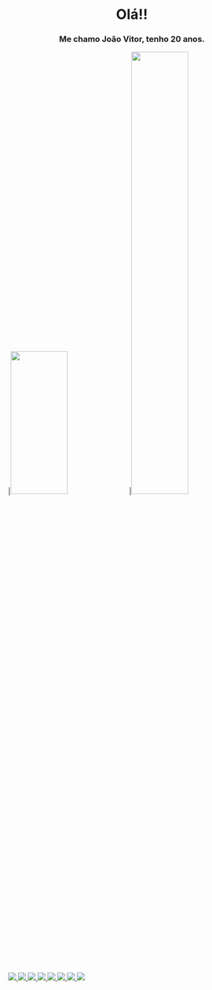 <div>
  <h1 align="center">Olá!!</h1>
  <h3 align="center">Me chamo João Vitor, tenho 20 anos.</h3>
</div>
<div>
  |<a href="https://github.com/joaovtfor"><img width="48%" height="290em"src="https://github-readme-stats.vercel.app/api?username=joaovtfor&show_icons=true&bg_color=DEG,1C1C1C,778899&title_color=DCDCDC&text_color=DCDCDC&icon_color=C0C0C0&hide_border=true&custom_title=Stats"/></a>|<a href="https://github.com/joaovtfor"><img width="48%" src=https://github-readme-stats.vercel.app/api/top-langs/?username=joaovtfor&custom_title=Languages&show_icons=true&bg_color=DEG,778899,1C1C1C&title_color=DCDCDC&text_color=DCDCDC&icon_color=C0C0C0&hide_border=true&layout=compact
  | ------------- | ------------- |
</div> 
<div>
   <a href="https://wa.me/5554999303946"/>
   <img src="https://img.shields.io/badge/WhatsApp-25D366?style=for-the-badge&logo=whatsapp&logoColor=white"/>
   <a href="https://www.instagram.com/joaovtfor"/>
   <img src="https://img.shields.io/badge/Instagram-E4405F?style=for-the-badge&logo=instagram&logoColor=white"/>
   <a href = "mailto: joaovtfor@hotmail.com"/>
   <img src="https://img.shields.io/badge/Microsoft_Outlook-0078D4?style=for-the-badge&logo=microsoft-outlook&logoColor=white"/>
   <a href = "https://github.com/joaovtfor">
   <img src="https://img.shields.io/badge/HTML-239120?style=for-the-badge&logo=html5&logoColor=white"/>
   <img src="https://img.shields.io/badge/CSS-239120?&style=for-the-badge&logo=css3&logoColor=white"/>
   <img src="https://img.shields.io/badge/JavaScript-323330?style=for-the-badge&logo=javascript&logoColor=F7DF1E"/>
   <img src="https://img.shields.io/badge/Python-14354C?style=for-the-badge&logo=python&logoColor=white"/>
   <img src="https://img.shields.io/badge/React-20232A?style=for-the-badge&logo=react&logoColor=61DAFB"/>
 </div>
